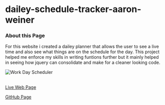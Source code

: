 # dailey-schedule-tracker-aaron-weiner

### About this Page
<p>For this website i created a dailey planner that allows the user to see a live time and also see what things are on the schedule for the day. This project helped me enforce my skills in writing funtions further but it mainly helped in seeing how jquery can consolidate and make for a cleaner looking code.</br>


![Work Day Scheduler](https://user-images.githubusercontent.com/76064269/109356669-06658c80-784f-11eb-9cb6-295cb658b358.gif)</br></br>

[Live Web Page](https://aaronweiner2016.github.io/dailey-schedule-tracker-aaron-weiner/)</br>

[GitHub Page](https://github.com/aaronweiner2016/dailey-schedule-tracker-aaron-weiner/blob/clone/README.md)
